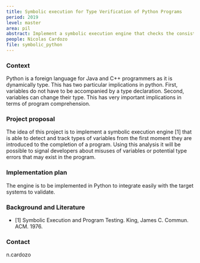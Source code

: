 ```yaml
---
title: Symbolic execution for Type Verification of Python Programs
period: 2019
level: master
area: pil
abstract: Implement a symbolic execution engine that checks the consistency of variable types
people: Nicolas Cardozo
file: symbolic_python
---
```


### Context
Python is a foreign language for Java and C++ programmers as it is dynamically type. This has two particular implications in python. First, variables do not have to be accompanied by a type declaration. Second, variables can change their type. This has very important implications in terms of program comprehension. 

### Project proposal
The idea of this project is to implement a symbolic execution engine [1] that is able to detect and track types of variables from the first moment they are introduced to the completion of a program. Using this analysis it will be possible to signal developers about misuses of variables or potential type errors that may exist in the program.

### Implementation plan
The engine is to be implemented in Python to integrate easily with the target systems to validate.

### Background and Literature
- [1] Symbolic Execution and Program Testing. King, James C. Commun. ACM. 1976.

### Contact
n.cardozo